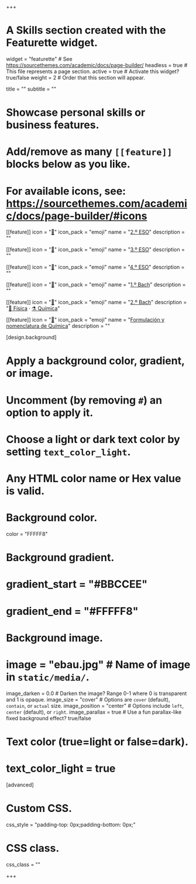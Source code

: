 +++
# A Skills section created with the Featurette widget.
widget = "featurette"  # See https://sourcethemes.com/academic/docs/page-builder/
headless = true  # This file represents a page section.
active = true  # Activate this widget? true/false
weight = 2  # Order that this section will appear.

title = ""
subtitle = ""

# Showcase personal skills or business features.
# 
# Add/remove as many `[[feature]]` blocks below as you like.
# 
# For available icons, see: https://sourcethemes.com/academic/docs/page-builder/#icons

[[feature]]
  icon = "[📗](2eso)"
  icon_pack = "emoji"
  name = "[2.º ESO](2eso)"
  description = ""
  
[[feature]]
  icon = "[📘](3eso)"
  icon_pack = "emoji"
  name = "[3.º ESO](3eso)"
  description = ""
  
[[feature]]
  icon = "[📙](4eso)"
  icon_pack = "emoji"
  name = "[4.º ESO](4eso)"
  description = ""
  
[[feature]]
  icon = "[📕](1bach)"
  icon_pack = "emoji"
  name = "[1.º Bach](1bach)"
  description = ""
      
[[feature]]
  icon = "[📓](2bach)"
  icon_pack = "emoji"
  name = "[2.º Bach](2bach)"
  description = "[🧲 Física](2bach/fisica) · [⚗️ Química](2bach/quimica)"

[[feature]]
  icon = "[📔](formulacion-nomenclatura-quimica)"
  icon_pack = "emoji"
  name = "[Formulación y nomenclatura de Química](formulacion-nomenclatura-quimica)"
  description = ""

[design.background]
  # Apply a background color, gradient, or image.
  #   Uncomment (by removing `#`) an option to apply it.
  #   Choose a light or dark text color by setting `text_color_light`.
  #   Any HTML color name or Hex value is valid.
  
  # Background color.
  color = "FFFFF8"
  
  # Background gradient.
  # gradient_start = "#BBCCEE"
  # gradient_end = "#FFFFF8"
  
  # Background image.
  # image = "ebau.jpg"  # Name of image in `static/media/`.
  image_darken = 0.0  # Darken the image? Range 0-1 where 0 is transparent and 1 is opaque.
  image_size = "cover"  #  Options are `cover` (default), `contain`, or `actual` size.
  image_position = "center"  # Options include `left`, `center` (default), or `right`.
  image_parallax = true  # Use a fun parallax-like fixed background effect? true/false

  # Text color (true=light or false=dark).
  # text_color_light = true    

[advanced]
 # Custom CSS. 
 css_style = "padding-top: 0px;padding-bottom: 0px;"
 
 # CSS class.
 css_class = ""

+++